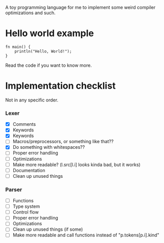 
A toy programming language for me to implement some weird compiler optimizations and such.

# Hello world example

```
fn main() {
    println("Hello, World!");
}
```

Read the code if you want to know more.

# Implementation checklist

Not in any specific order.

### Lexer

- [x] Comments
- [x] Keywords
- [x] Keywords
- [ ] Macros/preprocessors, or something like that??
- [x] Do something with whitespaces??
- [ ] Proper error handling
- [ ] Optimizations
- [ ] Make more readable? (l.src[l.i] looks kinda bad, but it works)
- [ ] Documentation
- [ ] Clean up unused things

### Parser

- [ ] Functions
- [ ] Type system
- [ ] Control flow
- [ ] Proper error handling
- [ ] Optimizations
- [ ] Clean up unused things (if some)
- [ ] Make more readable and call functions instead of "p.tokens[p.i].kind"
